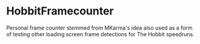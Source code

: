 # HobbitFramecounter
Personal frame counter stemmed from MKarma's idea also used as a form of testing other loading screen frame detections for The Hobbit speedruns.
